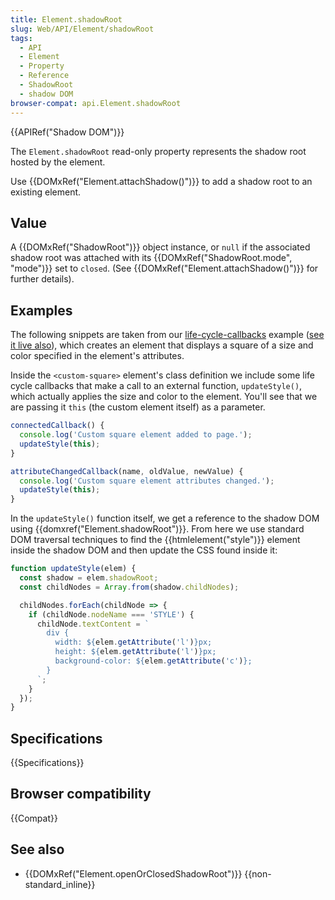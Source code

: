 ```yaml
---
title: Element.shadowRoot
slug: Web/API/Element/shadowRoot
tags:
  - API
  - Element
  - Property
  - Reference
  - ShadowRoot
  - shadow DOM
browser-compat: api.Element.shadowRoot
---
```

{{APIRef("Shadow DOM")}}

The `Element.shadowRoot` read-only property
represents the shadow root hosted by the element.

Use {{DOMxRef("Element.attachShadow()")}} to add a shadow root to an existing element.

## Value

A {{DOMxRef("ShadowRoot")}} object instance, or `null` if the associated
shadow root was attached with its {{DOMxRef("ShadowRoot.mode", "mode")}} set to
`closed`. (See {{DOMxRef("Element.attachShadow()")}} for further details).

## Examples

The following snippets are taken from our [life-cycle-callbacks](https://github.com/mdn/web-components-examples/tree/main/life-cycle-callbacks)
example ([see it live also](https://mdn.github.io/web-components-examples/life-cycle-callbacks/)), which creates an element that displays a square of a size and color
specified in the element's attributes.

Inside the `<custom-square>` element's class definition we include
some life cycle callbacks that make a call to an external function,
`updateStyle()`, which actually applies the size and color to the element.
You'll see that we are passing it `this` (the custom element itself) as a
parameter.

```js
connectedCallback() {
  console.log('Custom square element added to page.');
  updateStyle(this);
}

attributeChangedCallback(name, oldValue, newValue) {
  console.log('Custom square element attributes changed.');
  updateStyle(this);
}
```

In the `updateStyle()` function itself, we get a reference to the shadow DOM
using {{domxref("Element.shadowRoot")}}. From here we use standard DOM traversal
techniques to find the {{htmlelement("style")}} element inside the shadow DOM and then
update the CSS found inside it:

```js
function updateStyle(elem) {
  const shadow = elem.shadowRoot;
  const childNodes = Array.from(shadow.childNodes);

  childNodes.forEach(childNode => {
    if (childNode.nodeName === 'STYLE') {
      childNode.textContent = `
        div {
          width: ${elem.getAttribute('l')}px;
          height: ${elem.getAttribute('l')}px;
          background-color: ${elem.getAttribute('c')};
        }
      `;
    }
  });
}
```

## Specifications

{{Specifications}}

## Browser compatibility

{{Compat}}

## See also

- {{DOMxRef("Element.openOrClosedShadowRoot")}} {{non-standard_inline}}
